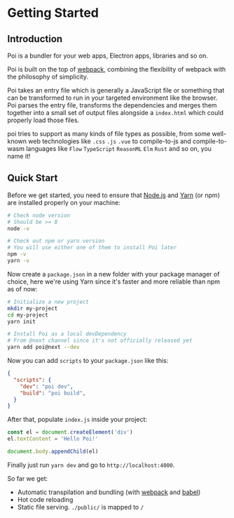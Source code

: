 # Getting Started

## Introduction

Poi is a bundler for your web apps, Electron apps, libraries and so on.

Poi is built on the top of [webpack](https://webpack.js.org/), combining the flexibility of webpack with the philosophy of simplicity.

Poi takes an entry file which is generally a JavaScript file or something that can be transformed to run in your targeted environment like the browser. Poi parses the entry file, transforms the dependencies and merges them together into a small set of output files alongside a `index.html` which could properly load those files.

poi tries to support as many kinds of file types as possible, from some well-known web technologies like `.css` `.js` `.vue`  to compile-to-js and compile-to-wasm languages like `Flow` `TypeScript` `ReasonML` `Elm` `Rust` and so on, you name it!

## Quick Start

Before we get started, you need to ensure that [Node.js](https://nodejs.org/en/) and [Yarn](https://yarnpkg.com/) (or npm) are installed properly on your machine:

```bash
# Check node version
# Should be >= 8
node -v

# Check out npm or yarn version
# You will use either one of them to install Poi later
npm -v
yarn -v
```

Now create a `package.json` in a new folder with your package manager of choice, here we're using Yarn since it's faster and more reliable than npm as of now:

```bash
# Initialize a new project
mkdir my-project
cd my-project
yarn init

# Install Poi as a local devDependency
# From @next channel since it's not officially released yet
yarn add poi@next --dev
```

Now you can add `scripts` to your `package.json` like this:

```json
{
  "scripts": {
    "dev": "poi dev",
    "build": "poi build",
  }
}
```

After that, populate `index.js` inside your project:

```js
const el = document.createElement('div')
el.textContent = 'Hello Poi!'

document.body.appendChild(el)
```

Finally just run `yarn dev` and go to `http://localhost:4000`.

So far we get:

- Automatic transpilation and bundling (with [webpack](https://webpack.js.org/) and [babel](https://babeljs.io/))
- Hot code reloading
- Static file serving. `./public/` is mapped to `/`